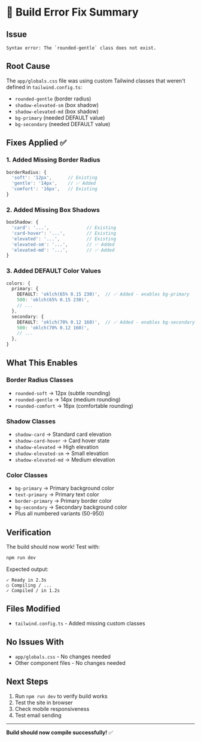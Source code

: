 # 🔧 Build Error Fix Summary

## Issue
```
Syntax error: The `rounded-gentle` class does not exist.
```

## Root Cause
The `app/globals.css` file was using custom Tailwind classes that weren't defined in `tailwind.config.ts`:
- `rounded-gentle` (border radius)
- `shadow-elevated-sm` (box shadow)
- `shadow-elevated-md` (box shadow)
- `bg-primary` (needed DEFAULT value)
- `bg-secondary` (needed DEFAULT value)

## Fixes Applied ✅

### 1. Added Missing Border Radius
```ts
borderRadius: {
  'soft': '12px',      // Existing
  'gentle': '14px',    // ✅ Added
  'comfort': '16px',   // Existing
}
```

### 2. Added Missing Box Shadows
```ts
boxShadow: {
  'card': '...',              // Existing
  'card-hover': '...',        // Existing
  'elevated': '...',          // Existing
  'elevated-sm': '...',       // ✅ Added
  'elevated-md': '...',       // ✅ Added
}
```

### 3. Added DEFAULT Color Values
```ts
colors: {
  primary: {
    DEFAULT: 'oklch(65% 0.15 230)',  // ✅ Added - enables bg-primary
    500: 'oklch(65% 0.15 230)',
    // ...
  },
  secondary: {
    DEFAULT: 'oklch(70% 0.12 160)',  // ✅ Added - enables bg-secondary
    500: 'oklch(70% 0.12 160)',
    // ...
  },
}
```

## What This Enables

### Border Radius Classes
- `rounded-soft` → 12px (subtle rounding)
- `rounded-gentle` → 14px (medium rounding)
- `rounded-comfort` → 16px (comfortable rounding)

### Shadow Classes
- `shadow-card` → Standard card elevation
- `shadow-card-hover` → Card hover state
- `shadow-elevated` → High elevation
- `shadow-elevated-sm` → Small elevation
- `shadow-elevated-md` → Medium elevation

### Color Classes
- `bg-primary` → Primary background color
- `text-primary` → Primary text color
- `border-primary` → Primary border color
- `bg-secondary` → Secondary background color
- Plus all numbered variants (50-950)

## Verification

The build should now work! Test with:
```bash
npm run dev
```

Expected output:
```
✓ Ready in 2.3s
○ Compiling / ...
✓ Compiled / in 1.2s
```

## Files Modified
- `tailwind.config.ts` - Added missing custom classes

## No Issues With
- `app/globals.css` - No changes needed
- Other component files - No changes needed

## Next Steps
1. Run `npm run dev` to verify build works
2. Test the site in browser
3. Check mobile responsiveness
4. Test email sending

---

**Build should now compile successfully!** ✅

